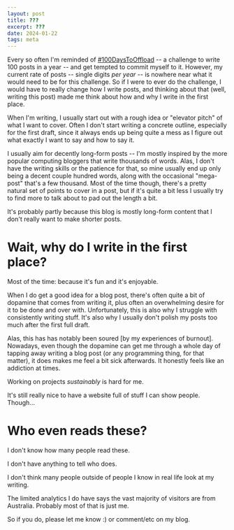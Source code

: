 ```yaml
---
layout: post
title: ???
excerpt: ???
date: 2024-01-22
tags: meta
---
```


Every so often I'm reminded of [#100DaysToOffload](https://100daystooffload.com/) -- a challenge to write 100 posts in a year -- and get tempted to commit myself to it.
However, my current rate of posts -- single digits _per year_ -- is nowhere near what it would need to be for this challenge.
So if I were to ever do the challenge, I would have to really change how I write posts, and thinking about that (well, writing this post) made me think about how and why I write in the first place.

When I'm writing, I usually start out with a rough idea or "elevator pitch" of what I want to cover.
Often I don't start writing a concrete outline, especially for the first draft, since it always ends up being quite a mess as I figure out what exactly I want to say and how to say it.

I usually aim for decently long-form posts -- I'm mostly inspired by the more popular computing bloggers that write thousands of words.
Alas, I don't have the writing skills or the patience for that, so mine usually end up only being a decent couple hundred words, along with the occasional "mega-post" that's a few thousand.
Most of the time though, there's a pretty natural set of points to cover in a post, but if it's quite a bit less I usually try to find more to talk about to pad out the length a bit.

It's probably partly because this blog is mostly long-form content that I don't really want to make shorter posts.

# Wait, why do I write in the first place?

Most of the time: because it's fun and it's enjoyable.

When I do get a good idea for a blog post, there's often quite a bit of dopamine that comes from writing it, plus often an overwhelming desire for it to be done and over with.
Unfortunately, this is also why I struggle with consistently writing stuff.
It's also why I usually don't polish my posts too much after the first full draft.

Alas, this has has notably been soured [by my experiences of burnout].
Nowadays, even though the dopamine can get me through a whole day of tapping away writing a blog post (or any programming thing, for that matter), it does makes me feel a bit sick afterwards.
It honestly feels like an addiction at times.

Working on projects _sustainably_ is hard for me.

It's still really nice to have a website full of stuff I can show people.
Though...

# Who even reads these?

I don't know how many people read these.

I don't have anything to tell who does.

I don't think many people outside of people I know in real life look at my writing.

The limited analytics I do have says the vast majority of visitors are from Australia.
Probably most of that is just me.

So if you do, please let me know :) or comment/etc on my blog.
